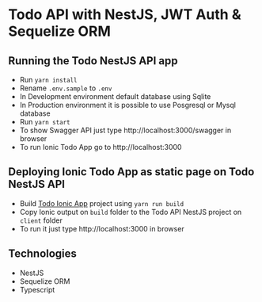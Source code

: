 # Todo API with NestJS, JWT Auth & Sequelize ORM

## Running the Todo NestJS API app

- Run `yarn install`
- Rename `.env.sample` to `.env` 
- In Development environment default database using Sqlite
- In Production environment it is possible to use Posgresql or Mysql database
- Run `yarn start`
- To show Swagger API just type http://localhost:3000/swagger in browser
- To run Ionic Todo App go to http://localhost:3000 

## Deploying Ionic Todo App as static page on Todo NestJS API

- Build [Todo Ionic App](https://github.com/salcad/todo-app-ionic) project using `yarn run build`
- Copy Ionic output on `build` folder to the Todo API NestJS project on `client` folder
- To run it just type http://localhost:3000 in browser

## Technologies

- NestJS
- Sequelize ORM
- Typescript

